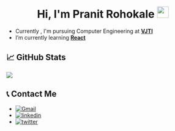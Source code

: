 
<h1 align="center"> Hi, I'm Pranit Rohokale <img src="https://raw.githubusercontent.com/MartinHeinz/MartinHeinz/master/wave.gif" width="30px">
</h1>

- Currently , I'm pursuing Computer Engineering at <a href="https://vjti.ac.in">**VJTI**</a>
- I’m currently learning <a href="https://reactjs.org/">**React**</a> 

## &#x1f4c8; GitHub Stats
<a href="https://github.com/PranitRohokale/PranitRohokale">
  <img align="center" src="https://github-readme-stats.vercel.app/api/top-langs/?username=PranitRohokale&hide=java,html,css,tex&title_color=ffffff&text_color=c9cacc&icon_color=2bbc8a&bg_color=1d1f21&langs_count=4" />
</a>

## 📞 Contact Me

* [![Gmail](https://img.shields.io/badge/Gmail-D14836?style=for-the-badge&logo=gmail&logoColor=white)](mailto:pranitrohokale@gmail.com)
* [![linkedin](https://img.shields.io/badge/linkedin-0A66C2?style=for-the-badge&logo=linkedin&logoColor=white)](https://www.linkedin.com/in/pranit-rohokale-a23728193/)
* [![twitter](https://img.shields.io/badge/twitter-1DA1F2?style=for-the-badge&logo=twitter&logoColor=white)](https://twitter.com/PranitRangnath)
